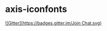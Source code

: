 # axis-iconfonts
[![Gitter](https://badges.gitter.im/Join Chat.svg)](https://gitter.im/axisthemes/axis-iconfonts?utm_source=badge&utm_medium=badge&utm_campaign=pr-badge&utm_content=badge)